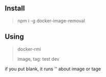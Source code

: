 ## Install

> npm i -g docker-image-removal


## Using

> docker-rmi 
>
> image, tag: test dev

if you put blank, it runs '<none>' about image or tage  


